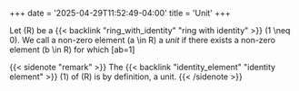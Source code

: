 +++
date = '2025-04-29T11:52:49-04:00'
title = 'Unit'
+++

Let \(R\) be a {{< backlink "ring_with_identity" "ring with identity" >}}
\(1 \neq 0\). We call a non-zero element \(a \in R\) a _unit_ if there
exists a non-zero element \(b \in R\) for which \[ab=1\]

{{< sidenote "remark" >}}
The {{< backlink "identity_element" "identity element" >}} \(1\) of
\(R\) is by definition, a unit.
{{< /sidenote >}}
